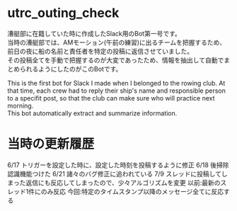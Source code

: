 # utrc_outing_check
漕艇部に在籍していた時に作成したSlack用のBot第一号です。  
当時の漕艇部では、AMモーション(午前の練習)に出るチームを把握するため、前日の夜に船の名前と責任者を特定の投稿に返信させていました。  
その投稿全てを手動で把握するのが大変であったため、情報を抽出して自動でまとめられるようにしたのがこのBotです。  

This is the first bot for Slack I made when I belonged to the rowing club.
At that time, each crew had to reply their ship's name and responsible person to a specifit post, so that the club can make sure who will practice next morning.  
This bot automatically extract and summarize information.

# 当時の更新履歴
6/17 トリガーを設定した時に、設定した時刻を投稿するように修正
6/18 後掃除認識機能つけた
6/21 諸々のバグ修正に追われている
7/9 スレッドに投稿してしまった返信にも反応してしまったので、少々アルゴリズムを変更
  以前:最新のスレッド1件にのみ反応
  今回:特定のタイムスタンプ以降のメッセージ全てに反応する
